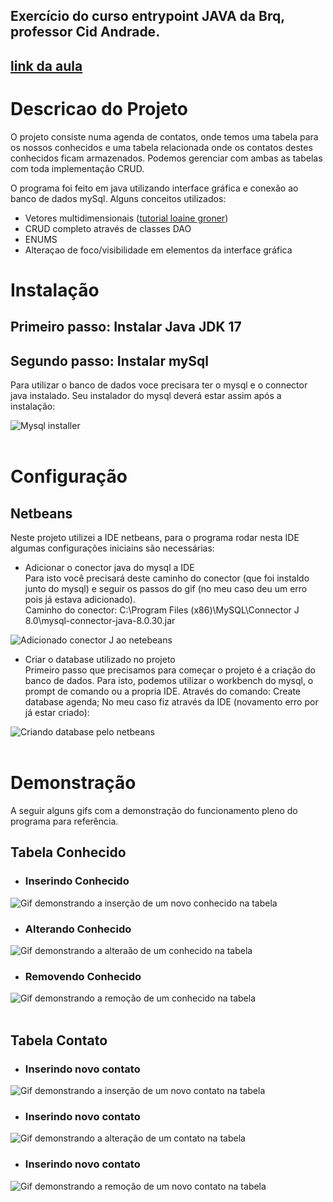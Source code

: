## Exercício do curso entrypoint JAVA da Brq, professor Cid Andrade.

## [link da aula](https://drive.google.com/file/d/1S-v5-aNZMSCWquK5FhN2VlZAyzqn0FA3/view)

# Descricao do Projeto
O projeto consiste numa agenda de contatos, onde temos uma tabela para os nossos conhecidos e uma tabela relacionada onde os contatos destes conhecidos ficam armazenados. Podemos gerenciar com ambas as tabelas com toda implementação CRUD.

O programa foi feito em java utilizando interface gráfica e conexão ao banco de dados mySql. 
Alguns conceitos utilizados: 
- Vetores multidimensionais ([tutorial loaine groner](https://www.youtube.com/watch?v=P66G0rxdL-k))
- CRUD completo através de classes DAO
- ENUMS
- Alteraçao de foco/visibilidade em elementos da interface gráfica

# Instalação
## Primeiro passo: Instalar Java JDK 17

## Segundo passo: Instalar mySql
Para utilizar o banco de dados voce precisara ter o mysql e o connector java instalado.
Seu instalador do mysql deverá estar assim após a instalação: 

![Mysql installer](./readmeImgs/instalacaoMysql.PNG)
<br><br>

# Configuração

## Netbeans
Neste projeto utilizei a IDE netbeans, para o programa rodar nesta IDE algumas configurações iniciains são necessárias:

- Adicionar o conector java do mysql a IDE<br>
Para isto você precisará deste caminho do conector (que foi instaldo junto do mysql) e seguir os passos do gif (no meu caso deu um erro pois já estava adicionado). <br>
Caminho do conector: C:\Program Files (x86)\MySQL\Connector J 8.0\mysql-connector-java-8.0.30.jar

![Adicionado conector J ao netebeans](./readmeImgs/configNetbeans/adicionadoConectorJ.gif)


- Criar o database utilizado no projeto<br>
Primeiro passo que precisamos para começar o projeto é a criação do banco de dados.
Para isto, podemos utilizar o workbench do mysql, o prompt de comando ou a propria IDE. Através do comando:
Create database agenda;
No meu caso fiz através da IDE (novamento erro por já estar criado):

![Criando database pelo netbeans](./readmeImgs/configNetbeans/criandoDB.gif)
<br><br>


# Demonstração
A seguir alguns gifs com a demonstração do funcionamento pleno do programa para referência.

## Tabela Conhecido
- ### Inserindo Conhecido
![Gif demonstrando a inserção de um novo conhecido na tabela](./readmeImgs/conhecido/inserindoConhecido.gif)
<br>

- ### Alterando Conhecido
![Gif demonstrando a alteraão de um conhecido na tabela](./readmeImgs/conhecido/alterandoConhecido.gif)
<br>

- ### Removendo Conhecido
![Gif demonstrando a remoção de um conhecido na tabela](./readmeImgs/conhecido/deletandoConhecido.gif)
<br><br>

## Tabela Contato
- ### Inserindo novo contato
![Gif demonstrando a inserção de um novo contato na tabela](./readmeImgs/contato/inserindoContato.gif)
<br>

- ### Inserindo novo contato
![Gif demonstrando a alteração de um contato na tabela](./readmeImgs/contato/alterandoContato.gif)
<br>

- ### Inserindo novo contato
![Gif demonstrando a remoção de um novo contato na tabela](./readmeImgs/contato/deletandoContato.gif)